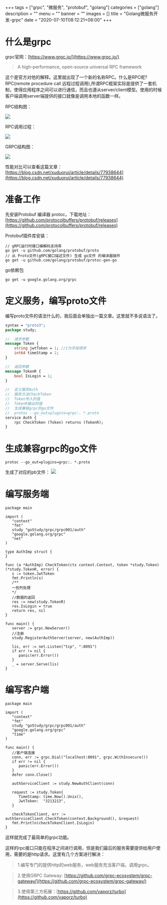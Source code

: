 +++
tags = ["grpc", "微服务", "protobuf", "golang"]
categories = ["golang"]
description = ""
menu = ""
banner = ""
images = []
title = "Golang微服务开发-grpc"
date = "2020-07-10T08:12:21+08:00"
+++


# 什么是grpc

grpc官网：[https://www.grpc.io/](https://www.grpc.io/)

> A high-performance, open-source universal RPC framework

这个是官方对他的解释。这里就出现了一个新的名称RPC。什么是RPC呢?RPC(remote procedure call 远程过程调用),所谓RPC框架实际是提供了一套机制，使得应用程序之间可以进行通信，而且也遵从server/client模型。使用的时候客户端调用server端提供的接口就像是调用本地的函数一样。

RPC结构图：

![](https://oss.codery.cn/images/2021/03/20200710082403.png)

RPC调用过程：

![](https://oss.codery.cn/images/2021/03/20200710082506.png)

GRPC结构图：

![](https://oss.codery.cn/images/2021/03/20200710082558.png)

性能对比可以查看这篇文章：[https://blog.csdn.net/xuduorui/article/details/77938644](https://blog.csdn.net/xuduorui/article/details/77938644)


# 准备工作

先安装Protobuf 编译器 protoc，下载地址：[https://github.com/protocolbuffers/protobuf/releases](https://github.com/protocolbuffers/protobuf/releases)

Protobuf插件库安装：
```golang
// gRPC运行时接口编解码支持库
go get -u github.com/golang/protobuf/proto
// 从 Proto文件(gRPC接口描述文件) 生成 go文件 的编译器插件
go get -u github.com/golang/protobuf/protoc-gen-go

```

go依赖包
```golang
go get -u google.golang.org/grpc

```

# 定义服务，编写proto文件

编写proto文件的语法什么的，我后面会单独出一篇文章。这里就不多说语法了。

```proto
syntax = "proto3";
package study;

//  请求参数
message Token {
    string jwtToken = 1; //1为字段顺序
    int64 timeStamp = 2;
}

//  返回参数
message TokenR {
    bool IsLogin = 1;
}

//  定义服务Auth
//  服务方法CheckToken
//  Token传入的值
//  TokenR输出的值
//  生成兼容grpc的go文件
//  protoc --go_out=plugins=grpc:. *.proto
service Auth {
    rpc CheckToken (Token) returns (TokenR);
}

```

# 生成兼容grpc的go文件
```golang
protoc --go_out=plugins=grpc:. *.proto

```
生成了对应的pb文件：
![](https://oss.codery.cn/images/2021/03/20200710083457.png)

# 编写服务端
```golang
package main

import (
   "context"
   "fmt"
   study "goStudy/grpc/grpc001/auth"
   "google.golang.org/grpc"
   "net"
)

type AuthImp struct {
}

func (a *AuthImp) CheckToken(ctx context.Context, token *study.Token) (*study.TokenR, error) {
   s := token.JwtToken
   fmt.Println(s)
   /**
   一些列处理
   */
   //数据的返回
   res := new(study.TokenR)
   res.IsLogin = true
   return res, nil
}

func main() {
   server := grpc.NewServer()
   //注册
   study.RegisterAuthServer(server, new(AuthImp))

   lis, err := net.Listen("tcp", ":8091")
   if err != nil {
      panic(err.Error())
   }
   _ = server.Serve(lis)
}

```

# 编写客户端

```golang
package main

import (
   "context"
   "fmt"
   study "goStudy/grpc/grpc001/auth"
   "google.golang.org/grpc"
   "time"
)

func main() {
   //客户端连接
   conn, err := grpc.Dial("localhost:8091", grpc.WithInsecure())
   if err != nil {
      panic(err.Error())
   }
   defer conn.Close()

   authServiceClient := study.NewAuthClient(conn)

   request := study.Token{
      TimeStamp: time.Now().Unix(),
      JwtToken:  "3213213",
   }

   checkTokenClient, err := authServiceClient.CheckToken(context.Background(), &request)
   fmt.Println(checkTokenClient.IsLogin)
}

```

这样就完成了最简单的grpc功能。

这样的rpc接口只能在程序之间进行调用，但是我们最后的服务需要提供给用户使用，需要的是http请求。这里有几个方案进行解决：

  > 1.编写专门的提供http的web服务，web服务充当客户端，调用grpc。

  > 2.使用GRPC Gateway: [https://github.com/grpc-ecosystem/grpc-gateway/](https://github.com/grpc-ecosystem/grpc-gateway/)

  > 3.使用第三方拓展：[https://github.com/vaporz/turbo](https://github.com/vaporz/turbo)

